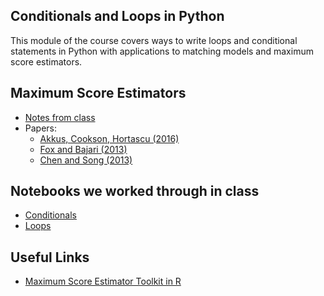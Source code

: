 ## Conditionals and Loops in Python
This module of the course covers ways to write loops and conditional statements in Python with applications to matching models and maximum score estimators.

## Maximum Score Estimators
* [Notes from class](https://github.com/jdebacker/CompEcon_Fall17/blob/master/LoopConditional/Notes_MaxScoreEstimator.pdf)
* Papers:
    * [Akkus, Cookson, Hortascu (2016)](http://pubsonline.informs.org/doi/pdf/10.1287/mnsc.2015.2245)
    * [Fox and Bajari (2013)](http://fox.web.rice.edu/published-papers/fox-and-bajari-aej-micro.pdf)
    * [Chen and Song (2013)](http://www.sciencedirect.com/science/article/pii/S0167718712001245)


## Notebooks we worked through in class

* [Conditionals](https://github.com/jdebacker/CompEcon_Fall17/blob/master/Functions/Optimization.ipynb)
* [Loops](https://github.com/jdebacker/CompEcon_Fall17/blob/master/Functions/ECM_Estimation.ipynb)

## Useful Links

* [Maximum Score Estimator Toolkit in R](https://github.com/tatlchri/MSE-R)
